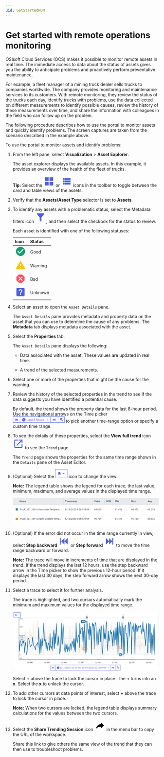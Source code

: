 ```yaml
---
uid: GetStartedROM
---
```


# Get started with remote operations monitoring

OSIsoft Cloud Services (OCS) makes it possible to monitor remote assets in real time. The immediate access to data about the status of assets gives you the ability to anticipate problems and proactively perform preventative maintenance.

For example, a fleet manager of a mining truck dealer sells trucks to companies worldwide. The company provides monitoring and maintenance services to its customers. With remote monitoring, they review the status of the trucks each day, identify trucks with problems, use the data collected on different measurements to identify possible causes, review the history of these measurements over time, and share the information with colleagues in the field who can follow up on the problem.

The following procedure describes how to use the portal to monitor assets and quickly identify problems. The screen captures are taken from the scenario described in the example above.

To use the portal to monitor assets and identify problems:

1. From the left pane, select **Visualization** > **Asset Explorer**. 
   
    The asset explorer displays the available assets. In this example, it provides an overview of the health of the fleet of trucks.

    **Tip:** Select the ![View grid](../_icons/branded/view-grid.svg) or ![View list](../_icons/branded/view-list.svg) icons in the toolbar to toggle between the card and table views of the assets.

1. Verify that the **Assets/Asset Type** selector is set to **Assets**.

1. To identify any assets with a problematic status, select the Metadata filters icon ![Filter](../_icons/branded/filter.svg), and then select the checkbox for the status to review.

    Each asset is identified with one of the following statuses:

    | Icon   | Status  |
    | ------ | ------- |
    | ![Okay icon](../_icons/custom/check-circle.svg) | Good    |
    | ![Warning icon](../_icons/custom/alert.svg) | Warning |
    | ![Alarm icon](../_icons/custom/close-octagon.svg)    | Bad |
    | ![Unknown icon](../_icons/branded/help-box.svg)    | Unknown |

1. Select an asset to open the `Asset Details` pane.

   The `Asset Details` pane provides metadata and property data on the asset that you can use to determine the cause of any problems. The **Metadata** tab displays metadata associated with the asset.

1. Select the **Properties** tab.

    The `Asset Details` pane displays the following:
    
     - Data associated with the asset. These values are updated in real time.
    
     - A trend of the selected measurements.

1. Select one or more of the properties that might be the cause for the warning.

1. Review the history of the selected properties in the trend to see if the data suggests you have identified a potential cause. 

    By default, the trend shows the property data for the last 8-hour period. Use the navigational arrows on the Time picker ![Time picker](images/Time-picker.png) to pick another time-range option or specify a custom time range.

1. To see the details of these properties, select the **View full trend** icon ![View full trend icon](../_icons/branded/launch.svg) to see the `Trend` page.

    The `Trend` page shows the properties for the same time range shown in the `Details` pane of the Asset Editor.
    <!--AF 11/19/21 From this point on, the topic repeats the Get started with trend data topic. I think it would be better to link to that topic for instructions, so we don't have to maintain the information twice. -->

1. (Optional) Select the ![Trend views icon](images/trend-views-icon.png) icon to change the view.

    **Note:** The legend table shows the legend for each trace, the last value, minimum, maximum, and average values in the displayed time range.

    ![Legend Table](images/Legend_Table_Med.png)
    
1. (Optional) If the error did not occur in the time range currently in view, select **Step backward** ![Step backward](../_icons/branded/skip-backward.svg) or **Step forward** ![Step forward](../_icons/branded/skip-forward.svg) to move the time range backward or forward.

    **Note:** The trace will move in increments of time that are displayed in the trend. If the trend displays the last 12 hours, use the step backward arrow in the Time picker to show the previous 12-hour period. If it displays the last 30 days, the step forward arrow shows the next 30-day period.

1. Select a trace to select it for further analysis.

    The trace is highlighted, and two cursors automatically mark the minimum and maximum values for the displayed time range.

    ![Maximum and minimum cursors](images/Max_min_cursors.png)

    Select **+** above the trace to lock the cursor in place. The **+** turns into an **x**. Select the **x** to unlock the cursor.

1. To add other cursors at data points of interest, select **+** above the trace to lock the cursor in place.

    **Note:** When two cursors are locked, the legend table displays summary calculations for the values between the two cursors.

1. Select the **Share Trending Session** icon ![Share](../_icons/default/share.svg) in the menu bar to copy the URL of the workspace.

    Share this link to give others the same view of the trend that they can then use to troubleshoot problems.
